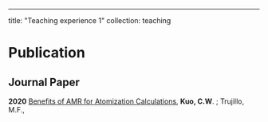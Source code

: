 ---
title: "Teaching experience 1"
collection: teaching
# Publication
## Journal Paper
**2020**
[Benefits of AMR for Atomization Calculations](https://https://par.nsf.gov/biblio/10063167), **Kuo, C.W**. ; Trujillo, M.F.,



